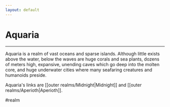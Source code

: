 ```yaml
---
layout: default
---
```


# Aquaria
---

Aquaria is a realm of vast oceans and sparse islands. Although little exists above the water, below the waves are huge corals and sea plants, dozens of meters high, expansive, unending caves which go deep into the molten core, and huge underwater cities where many seafaring creatures and humanoids preside.

Aquaria's links are [[outer realms/Midnight|Midnight]] and [[outer realms/Aperioth|Aperioth]].

#realm